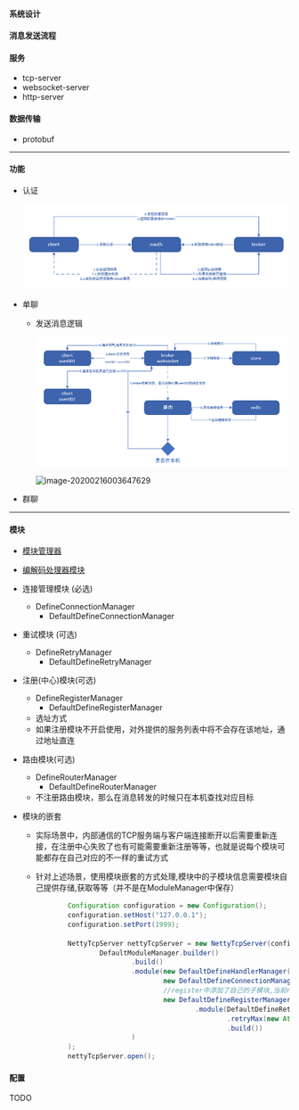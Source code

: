 #### 系统设计

#### 消息发送流程

#### 服务

* tcp-server
* websocket-server
* http-server

#### 数据传输

* protobuf

---

#### 功能

* 认证

  ![image-20200216003333824](docs\images\oauth-001.png)

* 单聊

  * 发送消息逻辑

    ![image-20200216003543540](docs\images\o2o-oo1.png)

    ![image-20200216003647629](E:\bytes-im\jtim\docs\images\o2o-002.png)

* 群聊

---

#### 模块

* [模块管理器](docs\module\manager.md) 
  
* [编解码处理器模块](docs\module\codec.md)
  
* 连接管理模块 (必选)
  * DefineConnectionManager 
    * DefaultDefineConnectionManager
  
* 重试模块 (可选)
  * DefineRetryManager 
    * DefaultDefineRetryManager
  
* 注册(中心)模块(可选)
  
  * DefineRegisterManager
    * DefaultDefineRegisterManager
  * 选址方式
  * 如果注册模块不开启使用，对外提供的服务列表中将不会存在该地址，通过地址直连
  
* 路由模块(可选)

  * DefineRouterManager
    * DefaultDefineRouterManager
  * 不注册路由模块，那么在消息转发的时候只在本机查找对应目标

* 模块的嵌套

  * 实际场景中，内部通信的TCP服务端与客户端连接断开以后需要重新连接，在注册中心失败了也有可能需要重新注册等等，也就是说每个模块可能都存在自己对应的不一样的重试方式

  * 针对上述场景，使用模块嵌套的方式处理,模块中的子模块信息需要模块自己提供存储,获取等等（并不是在ModuleManager中保存）

    ```java
            Configuration configuration = new Configuration();
            configuration.setHost("127.0.0.1");
            configuration.setPort(1999);
    
            NettyTcpServer nettyTcpServer = new NettyTcpServer(configuration,
                    DefaultModuleManager.builder()
                            .build()
                            .module(new DefaultDefineHandlerManager(),
                                    new DefaultDefineConnectionManager(),
                                    //register中添加了自己的子模块,当前register模块需要自己处理对应的模块信息
                                    new DefaultDefineRegisterManager()
                                            .module(DefaultDefineRetryManager.builder()
                                                    .retryMax(new AtomicInteger(Integer.MAX_VALUE))
                                                    .build())
                            )
            );
            nettyTcpServer.open();
    ```

#### 配置

TODO